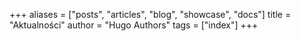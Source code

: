 +++
aliases = ["posts", "articles", "blog", "showcase", "docs"]
title = "Aktualności"
author = "Hugo Authors"
tags = ["index"]
+++
